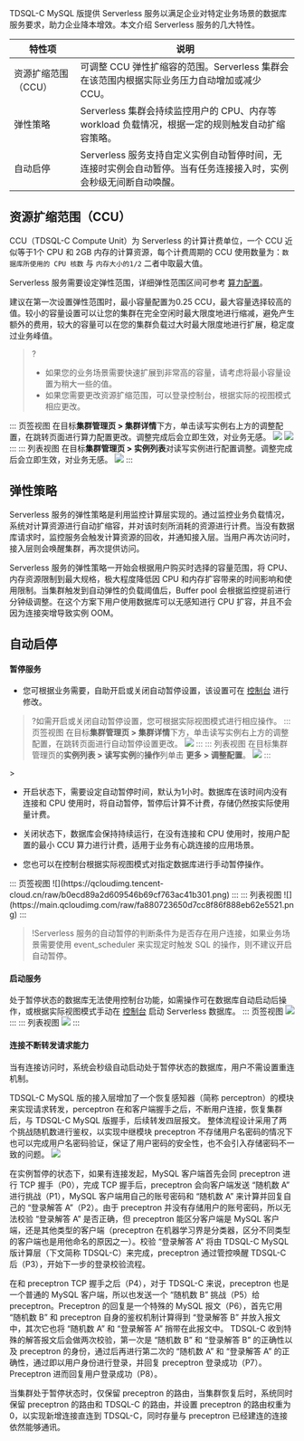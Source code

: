 TDSQL-C MySQL 版提供 Serverless 服务以满足企业对特定业务场景的数据库服务要求，助力企业降本增效。本文介绍 Serverless 服务的几大特性。

| 特性项 | 说明 | 
|---------|---------|
|资源扩缩范围（CCU）| 可调整 CCU 弹性扩缩容的范围。Serverless 集群会在该范围内根据实际业务压力自动增加或减少 CCU。|
| 弹性策略 | Serverless 集群会持续监控用户的 CPU、内存等 workload 负载情况，根据一定的规则触发自动扩缩容策略。|
| 自动启停 | Serverless 服务支持自定义实例自动暂停时间，无连接时实例会自动暂停。当有任务连接接入时，实例会秒级无间断自动唤醒。|


## 资源扩缩范围（CCU）
CCU（TDSQL-C Compute Unit）为 Serverless 的计算计费单位，一个 CCU 近似等于1个 CPU 和 2GB 内存的计算资源，每个计费周期的 CCU 使用数量为：`数据库所使用的 CPU 核数` 与 `内存大小的1/2` 二者中取最大值。

Serverless 服务需要设定弹性范围，详细弹性范围区间可参考 [算力配置](https://cloud.tencent.com/document/product/1003/81821)。

建议在第一次设置弹性范围时，最小容量配置为0.25 CCU，最大容量选择较高的值。较小的容量设置可以让您的集群在完全空闲时最大限度地进行缩减，避免产生额外的费用，较大的容量可以在您的集群负载过大时最大限度地进行扩展，稳定度过业务峰值。
>?
>- 如果您的业务场景需要快速扩展到非常高的容量，请考虑将最小容量设置为稍大一些的值。
>- 如果您需要更改资源扩缩范围，可以登录控制台，根据实际的视图模式相应更改。
><dx-tabs>
::: 页签视图
在目标**集群管理页 > 集群详情**下方，单击读写实例右上方的调整配置，在跳转页面进行算力配置更改。调整完成后会立即生效，对业务无感。
![](https://qcloudimg.tencent-cloud.cn/raw/0c6a24c4e1bdb2ed37865b3d4c077ca4.png)
![](https://qcloudimg.tencent-cloud.cn/raw/8c188bcdc6752a228da3775819ab5daf.png)
:::
::: 列表视图
在目标**集群管理页 > 实例列表**对读写实例进行配置调整。调整完成后会立即生效，对业务无感。
![](https://qcloudimg.tencent-cloud.cn/raw/8c188bcdc6752a228da3775819ab5daf.png)
:::
</dx-tabs>
>

## 弹性策略
Serverless 服务的弹性策略是利用监控计算层实现的。通过监控业务负载情况，系统对计算资源进行自动扩缩容，并对该时刻所消耗的资源进行计费。当没有数据库请求时，监控服务会触发计算资源的回收，并通知接入层。当用户再次访问时，接入层则会唤醒集群，再次提供访问。

Serverless 服务的弹性策略一开始会根据用户购买时选择的容量范围，将 CPU、内存资源限制到最大规格，极大程度降低因 CPU 和内存扩容带来的时间影响和使用限制。当集群触发到自动弹性的负载阈值后，Buffer pool 会根据监控提前进行分钟级调整。在这个方案下用户使用数据库可以无感知进行 CPU 扩容，并且不会因为连接突增导致实例 OOM。

## 自动启停
#### 暂停服务
- 您可根据业务需要，自助开启或关闭自动暂停设置，该设置可在 [控制台](https://console.cloud.tencent.com/cynosdb) 进行修改。
>?如需开启或关闭自动暂停设置，您可根据实际视图模式进行相应操作。
><dx-tabs>
::: 页签视图
在目标**集群管理页 > 集群详情**下方，单击读写实例右上方的调整配置，在跳转页面进行自动暂停设置更改。
![](https://qcloudimg.tencent-cloud.cn/raw/72fe9842d7d56a7b30a73f312b6bbc22.png)
:::
::: 列表视图
在目标集群管理页的**实例列表 > 读写实例**的**操作**列单击 **更多 > 调整配置**。
![](https://qcloudimg.tencent-cloud.cn/raw/72fe9842d7d56a7b30a73f312b6bbc22.png)
:::
</dx-tabs>
>

 - 开启状态下，需要设定自动暂停时间，默认为1小时。数据库在该时间内没有连接和 CPU 使用时，将自动暂停，暂停后计算不计费，存储仍然按实际使用量计费。
 - 关闭状态下，数据库会保持持续运行，在没有连接和 CPU 使用时，按用户配置的最小 CCU 算力进行计费，适用于业务有心跳连接的应用场景。

- 您也可以在控制台根据实际视图模式对指定数据库进行手动暂停操作。
<dx-tabs>
::: 页签视图
![](https://qcloudimg.tencent-cloud.cn/raw/b0ecd89a2d609546b69cf763ac41b301.png)
:::
::: 列表视图
![](https://main.qcloudimg.com/raw/fa880723650d7cc8f86f888eb62e5521.png)
:::
</dx-tabs>

>!Serverless 服务的自动暂停的判断条件为是否存在用户连接，如果业务场景需要使用 event_scheduler 来实现定时触发 SQL 的操作，则不建议开启自动暂停。
>

#### 启动服务
处于暂停状态的数据库无法使用控制台功能，如需操作可在数据库自动启动后操作，或根据实际视图模式手动在 [控制台](https://console.cloud.tencent.com/cynosdb) 启动 Serverless 数据库。
<dx-tabs>
::: 页签视图
![](https://qcloudimg.tencent-cloud.cn/raw/641cf3ee2737ed6f5f55e2cb3ac4fb18.png)
:::
::: 列表视图
![](https://main.qcloudimg.com/raw/a1068366aa2b08d3043d9852b7e73663.png)
:::
</dx-tabs>


#### 连接不断转发请求能力
当有连接访问时，系统会秒级自动启动处于暂停状态的数据库，用户不需设置重连机制。

TDSQL-C MySQL 版的接入层增加了一个恢复感知器（简称 perceptron）的模块来实现请求转发，perceptron 在和客户端握手之后，不断用户连接，恢复集群后，与 TDSQL-C MySQL 版握手，后续转发四层报文。
整体流程设计采用了两个挑战随机数进行鉴权，以实现中继模块 preceptron 不存储用户名密码的情况下也可以完成用户名密码验证，保证了用户密码的安全性，也不会引入存储密码不一致的问题。
![](https://qcloudimg.tencent-cloud.cn/raw/2fa0215f51fe80c40964c4ba48bdc7d5.png)

在实例暂停的状态下，如果有连接发起，MySQL 客户端首先会同 preceptron 进行 TCP 握手（P0），完成 TCP 握手后，preceptron 会向客户端发送 “随机数 A” 进行挑战（P1），MySQL 客户端用自己的账号密码和 “随机数 A” 来计算并回复自己的 “登录解答 A”（P2）。由于 preceptron 并没有存储用户的账号密码，所以无法校验 “登录解答 A” 是否正确，但 preceptron 能区分客户端是 MySQL 客户端，还是其他类型的客户端（preceptron 在机器学习界是分类器，区分不同类型的客户端也是用他命名的原因之一）。校验 “登录解答 A” 将由 TDSQL-C MySQL 版计算层（下文简称 TDSQL-C）来完成，preceptron 通过管控唤醒 TDSQL-C 后（P3），开始下一步的登录校验流程。

在和 preceptron TCP 握手之后（P4），对于 TDSQL-C 来说，preceptron 也是一个普通的 MySQL 客户端，所以也发送一个 “随机数 B” 挑战（P5）给 preceptron。Preceptron 的回复是一个特殊的 MySQL 报文（P6），首先它用 “随机数 B” 和 preceptron 自身的鉴权机制计算得到 “登录解答 B” 并放入报文中，其次它也将 “随机数 A” 和 “登录解答 A” 捎带在此报文中。 TDSQL-C 收到特殊的解答报文后会做两次校验，第一次是 “随机数 B” 和 “登录解答 B” 的正确性以及 preceptron 的身份，通过后再进行第二次的 “随机数 A” 和 “登录解答 A” 的正确性，通过即以用户身份进行登录，并回复 preceptron 登录成功（P7）。Preceptron 进而回复用户登录成功（P8）。

当集群处于暂停状态时，仅保留 preceptron 的路由，当集群恢复后时，系统同时保留 preceptron 的路由和 TDSQL-C 的路由，并设置 preceptron 的路由权重为 0，以实现新增连接直连到 TDSQL-C，同时存量与 preceptron 已经建连的连接依然能够通讯。
